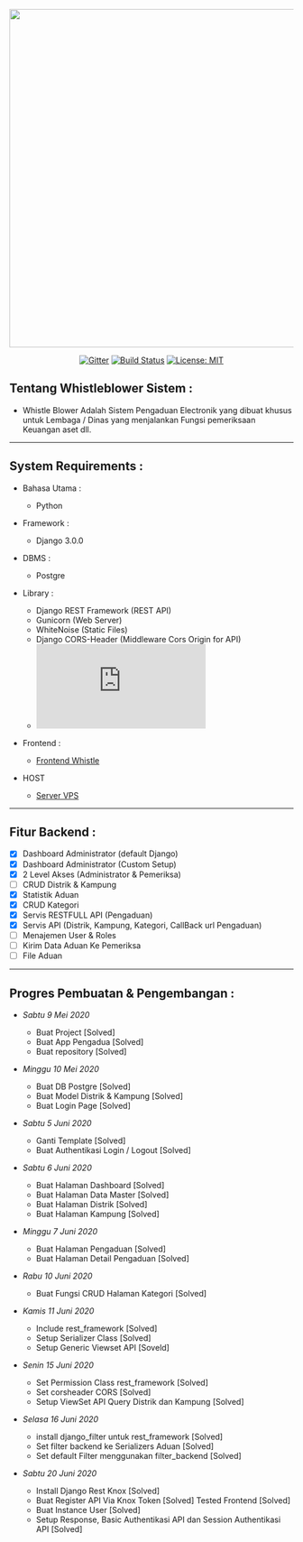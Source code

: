 <p align="center"><img src="https://live.staticflickr.com/65535/49873465473_ac1790f091_b.jpg" width="600px"></p>

<p align="center">
  <a href="https://gitter.im/jayapura_django/community?utm_source=badge&utm_medium=badge&utm_campaign=pr-badge"><img src="https://badges.gitter.im/jayapura_django/community.svg" alt="Gitter" target="_blank"></a>
  <a href="https://github.com/jayapura-dev/backend-whistleblower/actions"><img src="https://github.com/jayapura-dev/backend-whistleblower/workflows/Production%20Server/badge.svg" alt="Build Status" target="_blank"></a>
  <a href="https://github.com/Ekhel/whistleblower/blob/master/LICENSE"><img src="https://img.shields.io/badge/License-MIT-green.svg" alt="License: MIT" target="_blank"></a>
</p>

## Tentang Whistleblower Sistem :
  - Whistle Blower Adalah Sistem Pengaduan Electronik yang dibuat khusus untuk Lembaga / Dinas
  yang menjalankan Fungsi pemeriksaan Keuangan aset dll.

  ----------------------------------------------------------------------------------------------------------------------

## System Requirements :
* Bahasa Utama :
  - Python

* Framework :
  - Django 3.0.0

* DBMS :
  - Postgre

* Library :
  - Django REST Framework (REST API)
  - Gunicorn (Web Server)
  - WhiteNoise (Static Files)
  - Django CORS-Header (Middleware Cors Origin for API)
  - ![requirements](https://github.com/jayapura-dev/backend-whistleblower/blob/master/requirements.txt)

* Frontend :
  - [Frontend Whistle](https://github.com/jayapura-dev/frontend-whistleblower)

* HOST
  - [Server VPS]()

----------------------------------------------------------------------------------------------------------------------
## Fitur Backend :
  - [x] Dashboard Administrator (default Django)
  - [x] Dashboard Administrator (Custom Setup)
  - [x] 2 Level Akses (Administrator & Pemeriksa)
  - [ ] CRUD Distrik & Kampung 
  - [x] Statistik Aduan
  - [x] CRUD Kategori
  - [x] Servis RESTFULL API (Pengaduan)
  - [x] Servis API (Distrik, Kampung, Kategori, CallBack url Pengaduan)
  - [ ] Menajemen User & Roles
  - [ ] Kirim Data Aduan Ke Pemeriksa
  - [ ] File Aduan

-----------------------------------------------------------------------------------------------------------------------

## Progres Pembuatan & Pengembangan :

* *Sabtu 9 Mei 2020*
  - Buat Project [Solved]
  - Buat App Pengadua [Solved]
  - Buat repository [Solved]

* *Minggu 10 Mei 2020*
  - Buat DB Postgre [Solved]
  - Buat Model Distrik & Kampung [Solved]
  - Buat Login Page [Solved]

* *Sabtu 5 Juni 2020*
  - Ganti Template [Solved]
  - Buat Authentikasi Login / Logout [Solved]

* *Sabtu 6 Juni 2020*
  - Buat Halaman Dashboard [Solved]
  - Buat Halaman Data Master [Solved]
  - Buat Halaman Distrik [Solved]
  - Buat Halaman Kampung [Solved]

* *Minggu 7 Juni 2020*
  - Buat Halaman Pengaduan [Solved]
  - Buat Halaman Detail Pengaduan [Solved]

* *Rabu 10 Juni 2020*
  - Buat Fungsi CRUD Halaman Kategori [Solved]

* *Kamis 11 Juni 2020*
  - Include rest_framework [Solved]
  - Setup Serializer Class [Solved]
  - Setup Generic Viewset API [Soveld]

* *Senin 15 Juni 2020*
  - Set Permission Class rest_framework [Solved]
  - Set corsheader CORS [Solved]
  - Setup ViewSet API Query Distrik dan Kampung [Solved]

* *Selasa 16 Juni 2020*
  - install django_filter untuk rest_framework [Solved]
  - Set filter backend ke Serializers Aduan [Solved]
  - Set default Filter menggunakan filter_backend [Solved]

* *Sabtu 20 Juni 2020*
  - Install Django Rest Knox [Solved]
  - Buat Register API Via Knox Token [Solved] Tested Frontend [Solved]
  - Buat Instance User [Solved]
  - Setup Response, Basic Authentikasi API dan Session Authentikasi API [Solved]

